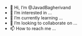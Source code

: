 - 👋 Hi, I’m @JavadBagherivand
- 👀 I’m interested in ...
- 🌱 I’m currently learning ...
- 💞️ I’m looking to collaborate on ...
- 📫 How to reach me ...

<!---
JavadBagherivand/JavadBagherivand is a ✨ special ✨ repository because its `README.md` (this file) appears on your GitHub profile.
You can click the Preview link to take a look at your changes.
--->
